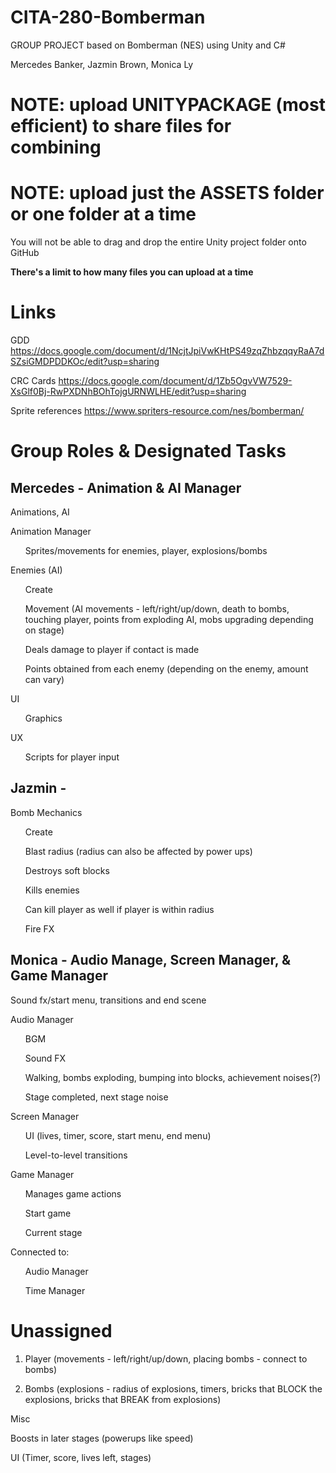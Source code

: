 # CITA-280-Bomberman

GROUP PROJECT based on Bomberman (NES) using Unity and C#

Mercedes Banker, Jazmin Brown, Monica Ly


# NOTE: upload UNITYPACKAGE (most efficient) to share files for combining
# NOTE: upload just the ASSETS folder or one folder at a time
You will not be able to drag and drop the entire Unity project folder onto GitHub

<b> There's a limit to how many files you can upload at a time  </b>


# Links
GDD https://docs.google.com/document/d/1NcjtJpiVwKHtPS49zqZhbzqqyRaA7dSZsiGMDPDDKOc/edit?usp=sharing 

CRC Cards https://docs.google.com/document/d/1Zb5OgvVW7529-XsGlf0Bj-RwPXDNhBOhTojgURNWLHE/edit?usp=sharing

Sprite references https://www.spriters-resource.com/nes/bomberman/


# Group Roles & Designated Tasks
<h2> Mercedes - Animation & AI Manager </h2>

Animations, AI 

Animation Manager 
<ul>
  Sprites/movements for enemies, player, explosions/bombs
  </ul>
  
Enemies (AI)
<ul>

Create

Movement (AI movements - left/right/up/down, death to bombs, touching player, points from exploding AI, mobs upgrading depending on stage)

Deals damage to player if contact is made

Points obtained from each enemy (depending on the enemy, amount can vary)
</ul>
UI
<ul>
  Graphics
  </ul>
UX
<ul>
  Scripts for player input
  </ul>
  



<h2> Jazmin - </h2>
Bomb Mechanics
<ul> 
Create

Blast radius (radius can also be affected by power ups)

Destroys soft blocks

Kills enemies

Can kill player as well if player is within radius

Fire FX
</ul>


<h2> Monica - Audio Manage, Screen Manager, & Game Manager </h2>

Sound fx/start menu, transitions and end scene 

Audio Manager
<ul>

BGM

Sound FX

Walking, bombs exploding, bumping into blocks, achievement noises(?)

Stage completed, next stage noise
</ul>

Screen Manager
<ul> 

UI (lives, timer, score, start menu, end menu)

Level-to-level transitions
</ul>

Game Manager
<ul>

Manages game actions

Start game

Current stage 
</ul> 

Connected to:
<ul>
Audio Manager

Time Manager
</ul>



# Unassigned

1. Player (movements - left/right/up/down, placing bombs - connect to bombs)

3. Bombs (explosions - radius of explosions, timers, bricks that BLOCK the explosions, bricks that BREAK from explosions)


Misc

Boosts in later stages (powerups like speed)

UI (Timer, score, lives left, stages)
